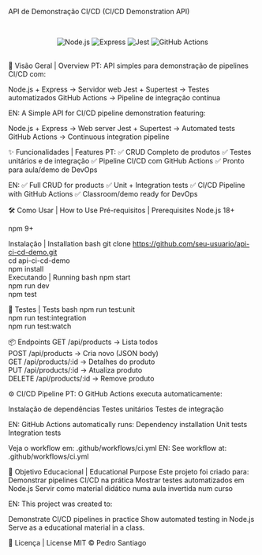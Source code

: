 API de Demonstração CI/CD (CI/CD Demonstration API)

<br><div align="center"> <img src="https://img.shields.io/badge/Node.js-18-green?logo=node.js" alt="Node.js"> <img src="https://img.shields.io/badge/Express-4.18-brightgreen?logo=express" alt="Express"> <img src="https://img.shields.io/badge/Jest-29-blue?logo=jest" alt="Jest"> <img src="https://img.shields.io/badge/GitHub_Actions-100%25-success?logo=github-actions" alt="GitHub Actions"> </div><br>

📖 Visão Geral | Overview
PT:
API simples para demonstração de pipelines CI/CD com:

Node.js + Express → Servidor web
Jest + Supertest → Testes automatizados
GitHub Actions → Pipeline de integração contínua

EN:
A Simple API for CI/CD pipeline demonstration featuring:

Node.js + Express → Web server
Jest + Supertest → Automated tests
GitHub Actions → Continuous integration pipeline

✨ Funcionalidades | Features
PT:
✅ CRUD Completo de produtos
✅ Testes unitários e de integração
✅ Pipeline CI/CD com GitHub Actions
✅ Pronto para aula/demo de DevOps

EN:
✅ Full CRUD for products
✅ Unit + Integration tests
✅ CI/CD Pipeline with GitHub Actions
✅ Classroom/demo ready for DevOps

🛠️ Como Usar | How to Use
Pré-requisitos | Prerequisites
Node.js 18+

npm 9+

Instalação | Installation
bash
git clone https://github.com/seu-usuario/api-ci-cd-demo.git  
cd api-ci-cd-demo  
npm install  
Executando | Running
bash
npm start       
npm run dev     
npm test         

🧪 Testes | Tests
bash
npm run test:unit      
npm run test:integration  
npm run test:watch    

📦 Endpoints
GET    /api/products       → Lista todos  
POST   /api/products       → Cria novo (JSON body)  
GET    /api/products/:id   → Detalhes do produto  
PUT    /api/products/:id   → Atualiza produto  
DELETE /api/products/:id   → Remove produto  

⚙️ CI/CD Pipeline
PT:
O GitHub Actions executa automaticamente:

Instalação de dependências
Testes unitários
Testes de integração

EN:
GitHub Actions automatically runs:
Dependency installation
Unit tests
Integration tests

Veja o workflow em: .github/workflows/ci.yml
EN:
See workflow at: .github/workflows/ci.yml

🎯 Objetivo Educacional | Educational Purpose
Este projeto foi criado para:
Demonstrar pipelines CI/CD na prática
Mostrar testes automatizados em Node.js
Servir como material didático numa aula invertida num curso

EN: 
This project was created to:

Demonstrate CI/CD pipelines in practice
Show automated testing in Node.js
Serve as a educational material in a class.


📄 Licença | License
MIT © Pedro Santiago
